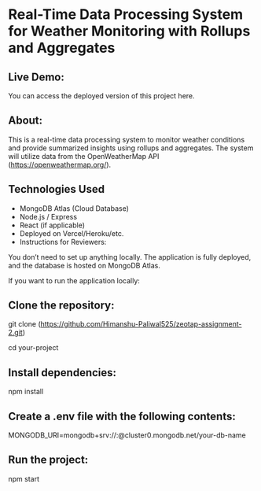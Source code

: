 #  Real-Time Data Processing System for Weather Monitoring with Rollups and Aggregates

## Live Demo:
You can access the deployed version of this project here.

## About:
This is a real-time data processing system to monitor weather conditions and provide summarized insights using rollups and aggregates. The system will utilize data from the OpenWeatherMap API (https://openweathermap.org/).

## Technologies Used
- MongoDB Atlas (Cloud Database)
- Node.js / Express
- React (if applicable)
- Deployed on Vercel/Heroku/etc.
- Instructions for Reviewers:

You don’t need to set up anything locally. The application is fully deployed, and the database is hosted on MongoDB Atlas.

If you want to run the application locally:

## Clone the repository:
git clone (https://github.com/Himanshu-Paliwal525/zeotap-assignment-2.git)

cd your-project

## Install dependencies:
npm install

## Create a .env file with the following contents:
MONGODB_URI=mongodb+srv://<your-username>:<your-password>@cluster0.mongodb.net/your-db-name

## Run the project:
npm start
